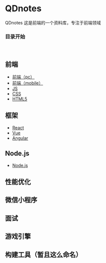 # QDnotes
QDnotes 这是前端的一个资料库，专注于前端领域
 
### 目录开始
 
 
## 前端

* [前端（pc）]()
* [前端（mobile）]()
* [JS]()
* [CSS]()
* [HTML5]()


## 框架
* [React](https://github.com/maoxiaoquan/QDnotes/blob/master/notes/frame/react/react.md)
* [Vue](https://github.com/maoxiaoquan/QDnotes/blob/master/notes/frame/vue/vue.md)
* [Angular](https://github.com/maoxiaoquan/QDnotes/blob/master/notes/frame/angular/angular.md)

## Node.js
* [Node.js](https://github.com/maoxiaoquan/QDnotes/blob/master/notes/node/nodejs.md)


## 性能优化


## 微信小程序


## 面试


## 游戏引擎


## 构建工具（暂且这么命名）
